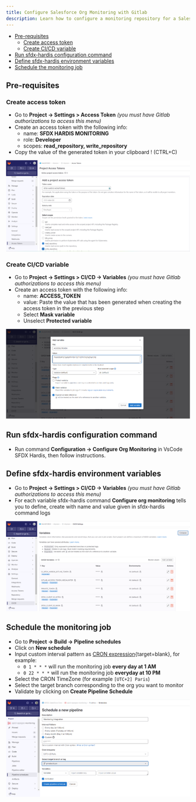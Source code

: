 ```yaml
---
title: Configure Salesforce Org Monitoring with Gitlab
description: Learn how to configure a monitoring repository for a Salesforce Org, using sfdx-hardis and Gitlab
---
```

<!-- markdownlint-disable MD013 -->

- [Pre-requisites](#pre-requisites)
  - [Create access token](#create-access-token)
  - [Create CI/CD variable](#create-cicd-variable)
- [Run sfdx-hardis configuration command](#run-sfdx-hardis-configuration-command)
- [Define sfdx-hardis environment variables](#define-sfdx-hardis-environment-variables)
- [Schedule the monitoring job](#schedule-the-monitoring-job)

## Pre-requisites

### Create access token

- Go to **Project -> Settings > Access Token** _(you must have Gitlab authorizations to access this menu)_
- Create an access token with the following info:
  - name: **SFDX HARDIS MONITORING**
  - role: **Developer**
  - scopes: **read_repository, write_repository**
- Copy the value of the generated token in your clipboard ! (CTRL+C)

![](assets/images/screenshot-access-token-gitlab.png)

### Create CI/CD variable

- Go to **Project -> Settings > CI/CD -> Variables** _(you must have Gitlab authorizations to access this menu)_
- Create an access token with the following info:
  - name: **ACCESS_TOKEN**
  - value: Paste the value that has been generated when creating the access token in the previous step
  - Select **Mask variable**
  - Unselect **Protected variable**

![](assets/images/screenshot-add-variable-gitlab.png)

## Run sfdx-hardis configuration command

- Run command **Configuration -> Configure Org Monitoring** in VsCode SFDX Hardis, then follow instructions.

## Define sfdx-hardis environment variables

- Go to **Project -> Settings > CI/CD -> Variables** _(you must have Gitlab authorizations to access this menu)_
- For each variable sfdx-hardis command **Configure org monitoring** tells you to define, create with name and value given in sfdx-hardis command logs

![](assets/images/screenshot-gitlab-variables.png)

## Schedule the monitoring job

- Go to **Project -> Build -> Pipeline schedules**
- Click on **New schedule**
- Input custom interval pattern as [CRON expression](https://crontab.cronhub.io/){target=blank}, for example:
  - `0 1 * * *` will run the monitoring job **every day at 1 AM**
  - `0 22 * * *` will run the monitoring job **everyday at 10 PM**
- Select the CRON TimeZone (for example `[UTC+2] Paris`)
- Select the target branch corresponding to the org you want to monitor
- Validate by clicking on **Create Pipeline Schedule**

![](assets/images/screenshot-monitoring-schedule-gitlab.png)